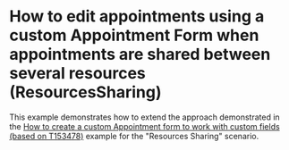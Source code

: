 # How to edit appointments using a custom Appointment Form when appointments are shared between several resources (ResourcesSharing)


<p>This example demonstrates how to extend the approach demonstrated in the <a href="https://www.devexpress.com/Support/Center/p/T156298">How to create a custom Appointment form to work with custom fields (based on T153478)</a> example for the "Resources Sharing" scenario.</p>

<br/>


